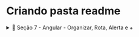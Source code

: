 # Criando pasta readme
<details>
  <summary>📂 Seção 7 - Angular - Organizar, Rota, Alerta e +</summary>
  
  | Conteúdo | Descrição |
  | :---------- | :---------------------------------- |
  | **O que Faremos - Rotas, Alertas e Mais** | Definindo os objetivos da Seção 7: Rotas, Alertas e outros componentes |
  | **Interface Model - Parte 01** | Adicionando a primeira parte da Interface Model para o projeto Angular |
  | **Interface Model - Parte 02** | Finalizando a Interface Model com a segunda parte da implementação |
  | **Evento Service** | Criando o Evento Service para gerenciar a lógica de eventos na aplicação |
  | **Dependency Injection** | Implementando Dependency Injection para otimizar o gerenciamento de serviços |
  | **Tipagem dos Métodos** | Adicionando tipagem aos métodos para melhorar a manutenção do código |
  | **TSLint - Subscribe Warning** | Configurando o TSLint para eliminar avisos de subscribe |
  | **Lotes, Imagens e Ícones** | Integrando funcionalidades para gerenciar lotes, imagens e ícones |
  | **Filtro de Data Pipe** | Implementando Filtro de Data Pipe para formatação de datas |
  | **Tooltip e Dropdown** | Adicionando Tooltips e Dropdowns para melhorar a UI |
  | **Modal** | Implementando a funcionalidade de Modal para interação do usuário |
  | **Adicionando NGX Toastr** | Integrando NGX Toastr para notificações na aplicação |
  | **NGX Spinner - Carregando** | Implementando NGX Spinner para indicar carregamento de dados |
  | **Migrando para novas Versões** | Atualizando dependências e migrando para novas versões do Angular |
  | **Desafio Título** | Resolvido o desafio de implementar título dinâmico na aplicação |
  | **Mais Components** | Adicionando novos componentes para expandir a funcionalidade do projeto |
  | **Resolvendo Desafio Título** | Ajustes e melhorias no título dinâmico da aplicação |
  | **@Input** | Implementando @Input para passar dados entre componentes |
  | **Angular Rotas - Parte 01** | Configurando a primeira parte das Rotas no Angular |
  | **Angular Rotas - Parte 02** | Finalizando a configuração das Rotas no Angular |
  | **Enviando ao GIT** | Subindo as alterações para o GitHub após a conclusão da Seção 7 |
  | [Readme](https://github.com/VictorAntunesJ/ProEventos/blob/master/Readme.md) | Configuração de Interfaces para Modelos no Front-end 1 e 2 |
</details>
